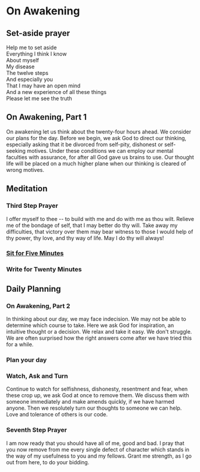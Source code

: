 # On Awakening
## Set-aside prayer
Help me to set aside  
Everything I think I know  
About myself  
My disease  
The twelve steps  
And especially you  
That I may have an open mind  
And a new experience of all these things  
Please let me see the truth
## On Awakening, Part 1
On awakening let us think about the twenty-four hours ahead. We consider our plans for the day. Before we begin, we ask God to direct our thinking, especially asking that it be divorced from self-pity, dishonest or self-seeking motives. Under these conditions we can employ our mental faculties with assurance, for after all God gave us brains to use. Our thought life will be placed on a much higher plane when our thinking is cleared of wrong motives.

## Meditation
### Third Step Prayer
I offer myself to thee -- to build with me and do with me as thou wilt. Relieve me of the bondage of self, that I may better do thy will. Take away my difficulties, that victory over them may bear witness to those I would help of thy power, thy love, and thy way of life. May I do thy will always!

### [Sit for Five Minutes](https://www.sagemeditation.com/free-online-meditation-gong-timer/)
### Write for Twenty Minutes

## Daily Planning
### On Awakening, Part 2
In thinking about our day, we may face indecision. We may not be able to determine which course to take. Here we ask God for inspiration, an intuitive thought or a decision. We relax and take it easy. We don't struggle. We are often surprised how the right answers come after we have tried this for a while.
### Plan your day
### Watch, Ask and Turn
Continue to watch for selfishness, dishonesty, resentment and fear, when these crop up, we ask God at once to remove them. We discuss them with someone immediately and make amends quickly, if we have harmed anyone. Then we resolutely turn our thoughts to someone we can help. Love and tolerance of others is our code.
### Seventh Step Prayer
I am now ready that you should have all of me, good and bad. I pray that you now remove from me every single defect of character which stands in the way of my usefulness to you and my fellows. Grant me strength, as I go out from here, to do your bidding.
